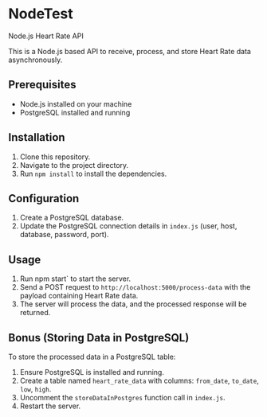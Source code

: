 # NodeTest
Node.js Heart Rate API

This is a Node.js based API to receive, process, and store Heart Rate data asynchronously.

## Prerequisites
- Node.js installed on your machine
- PostgreSQL installed and running

## Installation
1. Clone this repository.
2. Navigate to the project directory.
3. Run `npm install` to install the dependencies.

## Configuration
1. Create a PostgreSQL database.
2. Update the PostgreSQL connection details in `index.js` (user, host, database, password, port).

## Usage
1. Run npm start` to start the server.
2. Send a POST request to `http://localhost:5000/process-data` with the payload containing Heart Rate data.
3. The server will process the data, and the processed response will be returned.

## Bonus (Storing Data in PostgreSQL)
To store the processed data in a PostgreSQL table:
1. Ensure PostgreSQL is installed and running.
2. Create a table named `heart_rate_data` with columns: `from_date`, `to_date`, `low`, `high`.
3. Uncomment the `storeDataInPostgres` function call in `index.js`.
4. Restart the server.
